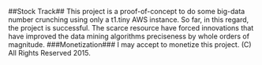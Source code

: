 ##Stock Track##
This project is a proof-of-concept to do some big-data number crunching using only a t1.tiny AWS instance.
So far, in this regard, the project is successful. The scarce resource have forced innovations that have improved the data mining algorithms preciseness by whole orders of magnitude.
###Monetization###
I may accept to monetize this project. (C) All Rights Reserved 2015.
